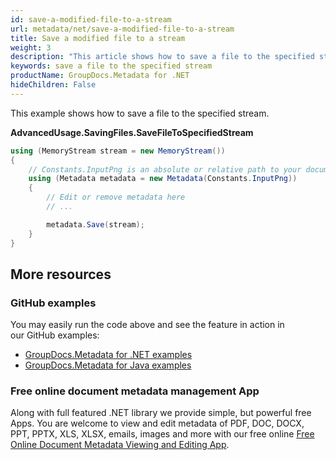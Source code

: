 ```yaml
---
id: save-a-modified-file-to-a-stream
url: metadata/net/save-a-modified-file-to-a-stream
title: Save a modified file to a stream
weight: 3
description: "This article shows how to save a file to the specified stream"
keywords: save a file to the specified stream
productName: GroupDocs.Metadata for .NET
hideChildren: False
---
```

This example shows how to save a file to the specified stream.

**AdvancedUsage.SavingFiles.SaveFileToSpecifiedStream**

```csharp
using (MemoryStream stream = new MemoryStream())
{
	// Constants.InputPng is an absolute or relative path to your document. Ex: @"C:\Docs\test.png"
	using (Metadata metadata = new Metadata(Constants.InputPng))
	{
		// Edit or remove metadata here
        // ...

		metadata.Save(stream);
	}
}
```

## More resources
### GitHub examples
You may easily run the code above and see the feature in action in our GitHub examples:
*   [GroupDocs.Metadata for .NET examples](https://github.com/groupdocs-metadata/GroupDocs.Metadata-for-.NET)    
*   [GroupDocs.Metadata for Java examples](https://github.com/groupdocs-metadata/GroupDocs.Metadata-for-Java)    

### Free online document metadata management App
Along with full featured .NET library we provide simple, but powerful free Apps.
You are welcome to view and edit metadata of PDF, DOC, DOCX, PPT, PPTX, XLS, XLSX, emails, images and more with our free online [Free Online Document Metadata Viewing and Editing App](https://products.groupdocs.app/metadata).